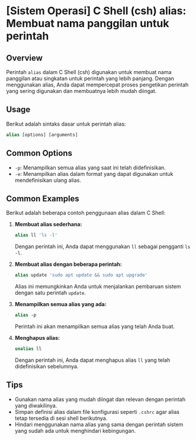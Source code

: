 # [Sistem Operasi] C Shell (csh) alias: Membuat nama panggilan untuk perintah

## Overview
Perintah `alias` dalam C Shell (csh) digunakan untuk membuat nama panggilan atau singkatan untuk perintah yang lebih panjang. Dengan menggunakan alias, Anda dapat mempercepat proses pengetikan perintah yang sering digunakan dan membuatnya lebih mudah diingat.

## Usage
Berikut adalah sintaks dasar untuk perintah alias:

```csh
alias [options] [arguments]
```

## Common Options
- `-p`: Menampilkan semua alias yang saat ini telah didefinisikan.
- `-e`: Menampilkan alias dalam format yang dapat digunakan untuk mendefinisikan ulang alias.

## Common Examples
Berikut adalah beberapa contoh penggunaan alias dalam C Shell:

1. **Membuat alias sederhana:**
   ```csh
   alias ll 'ls -l'
   ```
   Dengan perintah ini, Anda dapat menggunakan `ll` sebagai pengganti `ls -l`.

2. **Membuat alias dengan beberapa perintah:**
   ```csh
   alias update 'sudo apt update && sudo apt upgrade'
   ```
   Alias ini memungkinkan Anda untuk menjalankan pembaruan sistem dengan satu perintah `update`.

3. **Menampilkan semua alias yang ada:**
   ```csh
   alias -p
   ```
   Perintah ini akan menampilkan semua alias yang telah Anda buat.

4. **Menghapus alias:**
   ```csh
   unalias ll
   ```
   Dengan perintah ini, Anda dapat menghapus alias `ll` yang telah didefinisikan sebelumnya.

## Tips
- Gunakan nama alias yang mudah diingat dan relevan dengan perintah yang diwakilinya.
- Simpan definisi alias dalam file konfigurasi seperti `.cshrc` agar alias tetap tersedia di sesi shell berikutnya.
- Hindari menggunakan nama alias yang sama dengan perintah sistem yang sudah ada untuk menghindari kebingungan.